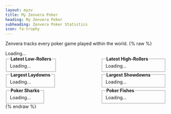 ```yaml
---
layout: myzv
title: My Zenvera Poker
heading: My Zenvera Poker
subheading: Zenvera Poker Statistics
icon: fa-trophy
---
```

Zenvera tracks every poker game played within the world.
{% raw %}
<div id="poker-status">Loading...</div>
<div style="float: left;">
<fieldset>
<legend><strong>Latest Low-Rollers</strong></legend>
<div id="poker-lowrollers">Loading...</div>
</fieldset>
</div>
<div style="position: relative; margin-left: 300px;">
<fieldset>
<legend><strong>Latest High-Rollers</strong></legend>
<div id="poker-highrollers">Loading...</div>
</fieldset>
</div>
<div style="clear: both;"></div>
<div style="float: left;">
<fieldset>
<legend><strong>Largest Laydowns</strong></legend>
<div id="poker-laydowns">Loading...</div>
</fieldset>
</div>
<div style="position: relative; margin-left: 300px;">
<fieldset>
<legend><strong>Largest Showdowns</strong></legend>
<div id="poker-showdowns">Loading...</div>
</fieldset>
</div>
<div style="clear: both;"></div>
<div style="float: left;">
<fieldset>
<legend><strong>Poker Sharks</strong></legend>
<div id="poker-sharks">Loading...</div>
</fieldset>
</div>
<div style="position: relative; margin-left: 300px;">
<fieldset>
<legend><strong>Poker Fishes</strong></legend>
<div id="poker-fishes">Loading...</div>
</fieldset>
</div>
<script>$.get('//myzv.herokuapp.com/poker-status.php', function( data ) { $( '#poker-status' ).html( data ); });</script>
<script>$.get('//myzv.herokuapp.com/poker-latest-low-rollers.php', function( data ) { $( '#poker-lowrollers' ).html( data ); });</script>
<script>$.get('//myzv.herokuapp.com/poker-latest-high-rollers.php', function( data ) { $( '#poker-highrollers' ).html( data ); });</script>
<script>$.get('//myzv.herokuapp.com/poker-largest-laydowns.php', function( data ) { $( '#poker-laydowns' ).html( data ); });</script>
<script>$.get('//myzv.herokuapp.com/poker-largest-showdowns.php', function( data ) { $( '#poker-showdowns' ).html( data ); });</script>
<script>$.get('//myzv.herokuapp.com/poker-sharks.php', function( data ) { $( '#poker-sharks' ).html( data ); });</script>
<script>$.get('//myzv.herokuapp.com/poker-fishes.php', function( data ) { $( '#poker-fishes' ).html( data ); });</script>
{% endraw %}